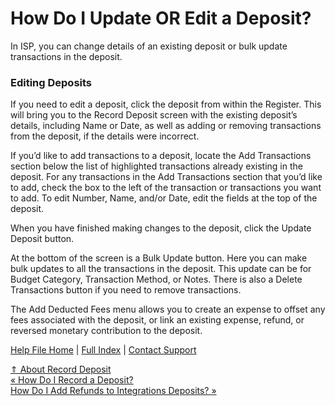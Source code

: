  How Do I Update OR Edit a Deposit?
==========

In ISP, you can change details of an existing deposit or bulk update transactions in the deposit.

### Editing Deposits ###

If you need to edit a deposit, click the deposit from within the Register. This will bring you to the Record Deposit screen with the existing deposit’s details, including Name or Date, as well as adding or removing transactions from the deposit, if the details were incorrect.

If you’d like to add transactions to a deposit, locate the Add Transactions section below the list of highlighted transactions already existing in the deposit. For any transactions in the Add Transactions section that you’d like to add, check the box to the left of the transaction or transactions you want to add. To edit Number, Name, and/or Date, edit the fields at the top of the deposit.

When you have finished making changes to the deposit, click the Update Deposit button. 

At the bottom of the screen is a Bulk Update button. Here you can make bulk updates to all the transactions in the deposit. This update can be for Budget Category, Transaction Method, or Notes. There is also a Delete Transactions button if you need to remove transactions.

The Add Deducted Fees menu allows you to create an expense to offset any fees associated with the deposit, or link an existing expense, refund, or reversed monetary contribution to the deposit.

[Help File Home](/help/) | [Full Index](/Help-File-Directory/) | [Contact Support](mailto:support@ISPolitical.com)

[⇑ About Record Deposit](/About-Record-Deposit)  
[« How Do I Record a Deposit?](/How-Do-I-Record-a-Deposit)  
[How Do I Add Refunds to Integrations Deposits? »](/Adding-Refunds-to-Integrations-Deposits)